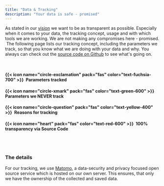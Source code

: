 ```yaml
---
title: "Data & Tracking"
description: "Your data is safe - promised"
---
```


As stated in our [vision](/#vision) we want to be as transparent as possible. Especially when it comes to your data, the tracking concept, usage and with which tools we are working. We are not making any compromises here - promised.
‍
The following page lists our tracking concept, including the parameters we track, so that you know what we are doing with your data and why. You always can check out the [source code on Github](https://github.com/graphefruit/Beanconqueror) to see what's going on.


<br>

#### {{< icon name="circle-exclamation" pack="fas" color="text-fuchsia-700" >}}&ensp;Parameters tracked
#### {{< icon name="circle-xmark" pack="fas" color="text-green-600" >}}&ensp;Parameters we **NEVER** track
#### {{< icon name="circle-question" pack="fas" color="text-yellow-400" >}}&ensp;Reasons for tracking
#### {{< icon name="heart" pack="fas" color="text-red-600" >}}&ensp;100% transparency via Source Code

<br>
<br>


### The details
For our tracking, we use [Matomo](https://matomo.org/), a data-security and privacy focused open source service which is hosted on our own server. This ensures, that only we have the ownership of the collected and saved data.
